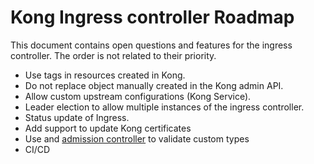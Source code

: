 # Kong Ingress controller Roadmap

This document contains open questions and features for the ingress controller.
The order is not related to their priority.

- Use tags in resources created in Kong.
- Do not replace object manually created in the Kong admin API.
- Allow custom upstream configurations (Kong Service).
- Leader election to allow multiple instances of the ingress controller.
- Status update of Ingress.
- Add support to update Kong certificates
- Use and [admission controller][0] to validate custom types
- CI/CD

[0]: https://kubernetes.io/docs/admin/extensible-admission-controllers/
